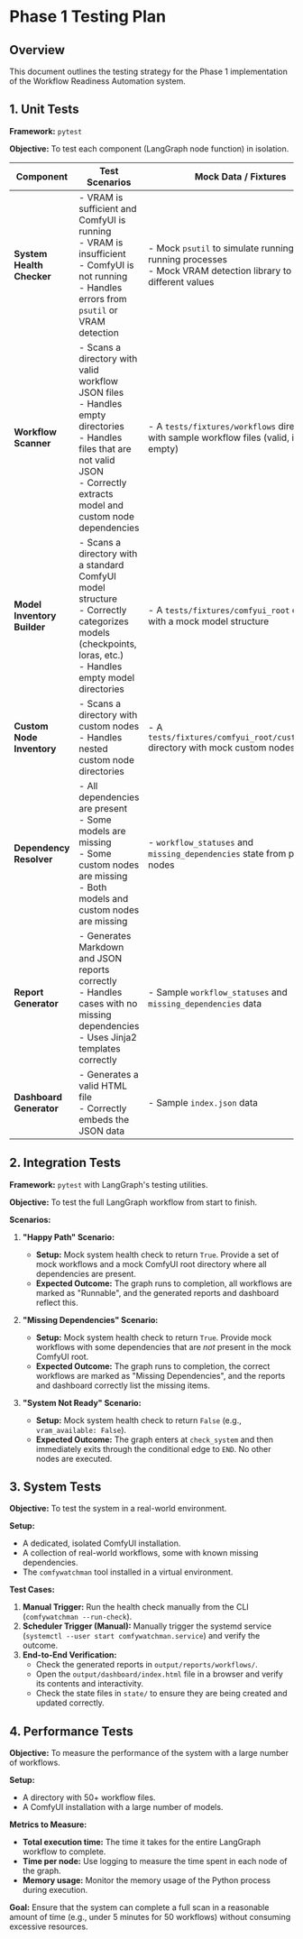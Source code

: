 # Phase 1 Testing Plan

## Overview
This document outlines the testing strategy for the Phase 1 implementation of the Workflow Readiness Automation system.

## 1. Unit Tests

**Framework:** `pytest`

**Objective:** To test each component (LangGraph node function) in isolation.

| Component | Test Scenarios | Mock Data / Fixtures |
|---|---|---|
| **System Health Checker** | - VRAM is sufficient and ComfyUI is running<br>- VRAM is insufficient<br>- ComfyUI is not running<br>- Handles errors from `psutil` or VRAM detection | - Mock `psutil` to simulate running/not running processes<br>- Mock VRAM detection library to return different values |
| **Workflow Scanner** | - Scans a directory with valid workflow JSON files<br>- Handles empty directories<br>- Handles files that are not valid JSON<br>- Correctly extracts model and custom node dependencies | - A `tests/fixtures/workflows` directory with sample workflow files (valid, invalid, empty) |
| **Model Inventory Builder** | - Scans a directory with a standard ComfyUI model structure<br>- Correctly categorizes models (checkpoints, loras, etc.)<br>- Handles empty model directories | - A `tests/fixtures/comfyui_root` directory with a mock model structure |
| **Custom Node Inventory** | - Scans a directory with custom nodes<br>- Handles nested custom node directories | - A `tests/fixtures/comfyui_root/custom_nodes` directory with mock custom nodes |
| **Dependency Resolver** | - All dependencies are present<br>- Some models are missing<br>- Some custom nodes are missing<br>- Both models and custom nodes are missing | - `workflow_statuses` and `missing_dependencies` state from previous nodes |
| **Report Generator** | - Generates Markdown and JSON reports correctly<br>- Handles cases with no missing dependencies<br>- Uses Jinja2 templates correctly | - Sample `workflow_statuses` and `missing_dependencies` data |
| **Dashboard Generator** | - Generates a valid HTML file<br>- Correctly embeds the JSON data | - Sample `index.json` data |

## 2. Integration Tests

**Framework:** `pytest` with LangGraph's testing utilities.

**Objective:** To test the full LangGraph workflow from start to finish.

**Scenarios:**

1.  **"Happy Path" Scenario:**
    *   **Setup:** Mock system health check to return `True`. Provide a set of mock workflows and a mock ComfyUI root directory where all dependencies are present.
    *   **Expected Outcome:** The graph runs to completion, all workflows are marked as "Runnable", and the generated reports and dashboard reflect this.

2.  **"Missing Dependencies" Scenario:**
    *   **Setup:** Mock system health check to return `True`. Provide mock workflows with some dependencies that are *not* present in the mock ComfyUI root.
    *   **Expected Outcome:** The graph runs to completion, the correct workflows are marked as "Missing Dependencies", and the reports and dashboard correctly list the missing items.

3.  **"System Not Ready" Scenario:**
    *   **Setup:** Mock system health check to return `False` (e.g., `vram_available: False`).
    *   **Expected Outcome:** The graph enters at `check_system` and then immediately exits through the conditional edge to `END`. No other nodes are executed.

## 3. System Tests

**Objective:** To test the system in a real-world environment.

**Setup:**

*   A dedicated, isolated ComfyUI installation.
*   A collection of real-world workflows, some with known missing dependencies.
*   The `comfywatchman` tool installed in a virtual environment.

**Test Cases:**

1.  **Manual Trigger:** Run the health check manually from the CLI (`comfywatchman --run-check`).
2.  **Scheduler Trigger (Manual):** Manually trigger the systemd service (`systemctl --user start comfywatchman.service`) and verify the outcome.
3.  **End-to-End Verification:**
    *   Check the generated reports in `output/reports/workflows/`.
    *   Open the `output/dashboard/index.html` file in a browser and verify its contents and interactivity.
    *   Check the state files in `state/` to ensure they are being created and updated correctly.

## 4. Performance Tests

**Objective:** To measure the performance of the system with a large number of workflows.

**Setup:**

*   A directory with 50+ workflow files.
*   A ComfyUI installation with a large number of models.

**Metrics to Measure:**

*   **Total execution time:** The time it takes for the entire LangGraph workflow to complete.
*   **Time per node:** Use logging to measure the time spent in each node of the graph.
*   **Memory usage:** Monitor the memory usage of the Python process during execution.

**Goal:** Ensure that the system can complete a full scan in a reasonable amount of time (e.g., under 5 minutes for 50 workflows) without consuming excessive resources.
